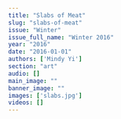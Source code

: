 ```yaml
---
title: "Slabs of Meat"
slug: "slabs-of-meat"
issue: "Winter"
issue_full_name: "Winter 2016"
year: "2016"
date: "2016-01-01"
authors: ['Mindy Yi']
section: "art"
audio: []
main_image: ""
banner_image: ""
images: ['slabs.jpg']
videos: []
---
```

